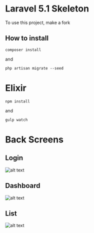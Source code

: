 # Laravel  5.1 Skeleton 

To use this project, make a fork

## How to install

```
composer install
```

and

```
php artisan migrate --seed
```

# Elixir

```
npm install
```

and 

```
gulp watch
```

# Back Screens

## Login
![alt text](https://raw.githubusercontent.com/rdehnhardt/skeleton/master/public/img/screen/skeleton-auth.jpg "Login")

## Dashboard
![alt text](https://raw.githubusercontent.com/rdehnhardt/skeleton/master/public/img/screen/skeleton-dashboard.jpg "Dashboard")

## List
![alt text](https://raw.githubusercontent.com/rdehnhardt/skeleton/master/public/img/screen/skeleton-list.jpg "List")